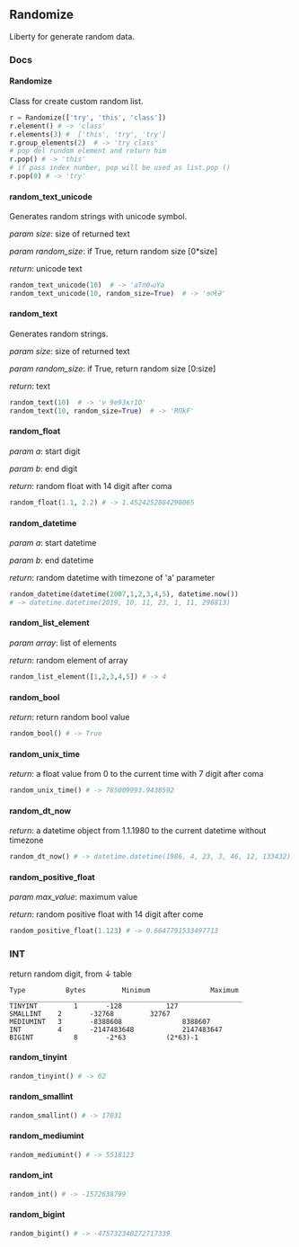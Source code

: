 ## Randomize

Liberty for generate random data. 

### Docs 



#### Randomize
Class for create custom random list.

```python
r = Randomize(['try', 'this', 'class'])
r.element() # -> 'class'
r.elements(3) #  ['this', 'try', 'try']
r.group_elements(2)  # -> 'try class' 
# pop del rundom element and return him
r.pop() # -> 'this'
# if pass index number, pop will be used as list.pop () 
r.pop(0) # -> 'try'
```

#### random_text_unicode
Generates random strings with unicode symbol.

 *param size*: size of returned text
 
 *param random_size*: if True, return random size [0*size]
 
 *return*: unicode text

```python
random_text_unicode(10)  # -> 'aT݃пޑ0սYׅa
random_text_unicode(10, random_size=True)  # -> 'ɘ0ͯłƏ'

```
#### random_text

Generates random strings.

 *param size*: size of returned text
 
 *param random_size*: if True, return random size [0:size]
 
 *return*: text


```python
random_text(10)  # -> 'v 9е93кт1O'
random_text(10, random_size=True)  # -> 'RПkF'
```
  
 
#### random_float

 *param a*: start digit
 
 *param b*: end digit
 
 *return*: random float with 14 digit after coma

```python
random_float(1.1, 2.2) # -> 1.4524252884290065
```
#### random_datetime

 *param a*: start datetime
 
 *param b*: end datetime
 
 *return*: random datetime with timezone of 'a' parameter

```python
random_datetime(datetime(2007,1,2,3,4,5), datetime.now())
# -> datetime.datetime(2019, 10, 11, 23, 1, 11, 296813)
```
#### random_list_element

 *param array*: list of elements
 
 *return*: random element of array

```python
random_list_element([1,2,3,4,5]) # -> 4 
```
#### random_bool

 *return*: return random bool value

```python
random_bool() # -> True
```
#### random_unix_time

 *return*: a float value from 0 to the current time with 7 digit after coma

```python
random_unix_time() # -> 785009993.9438592
```
 
#### random_dt_now

 *return*: a datetime object from 1.1.1980 to the current datetime without timezone

```python
random_dt_now() # -> datetime.datetime(1986, 4, 23, 3, 46, 12, 133432)
```
#### random_positive_float

 *param max_value*: maximum value
 
 *return*: random positive float with 14 digit after come

```python
random_positive_float(1.123) # -> 0.6647791533497713
```

### INT

return random digit, from ↓ table

```text
Type          Bytes         Minimum               Maximum
__________________________________________________________
TINYINT	        1	    -128		   127
SMALLINT	2	    -32768		   32767
MEDIUMINT	3	    -8388608	           8388607
INT	        4	    -2147483648	           2147483647
BIGINT	        8	    -2*63		   (2*63)-1
```
  
#### random_tinyint
```python
random_tinyint() # -> 62
```
  
#### random_smallint
```python
random_smallint() # -> 17031
```
#### random_mediumint
```python
random_mediumint() # -> 5518123
```
#### random_int
```python
random_int() # -> -1572638799
```
#### random_bigint
```python
random_bigint() # -> -475732340272717339
```


